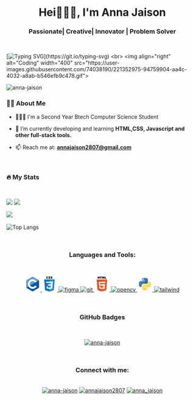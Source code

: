 
<h1 align="center">Hei🙋🏻‍♀, I'm Anna Jaison</h1>
<h3 align="center">Passionate| Creative| Innovator | Problem Solver</h3>
<br>

[![Typing SVG](https://readme-typing-svg.herokuapp.com?duration=10000&center=true&vCenter=true&width=1000&height=50&lines=Hello+Its+Me+Anna-Jaison%2C+Welcome+to+my+Github+page.)](https://git.io/typing-svg)
<br>
<img align="right" alt="Coding" width="400" src="https://user-images.githubusercontent.com/74038190/221352975-94759904-aa4c-4032-a8ab-b546efb9c478.gif">
<p align="left"> <img src="https://komarev.com/ghpvc/?username=anna-jaison&label=Profile%20views&color=0e75b6&style=flat" alt="anna-jaison" /> </p>


### 👩🏻 About Me
- 👩🏻‍💻 I'm a Second Year Btech Computer Science Student

- 🌱 I’m currently developing and learning **HTML,CSS, Javascript and other full-stack tools.**

- 📫 Reach me at: **annajaison2807@gmail.com**
 <br>
  
### 🔥 My Stats
<br>
<p align="left"><img width="400" src="https://github-readme-stats.vercel.app/api?username=anna-jaison&count_private=true&show_icons=true&theme=react" /> <img width="430" src="https://streak-stats.demolab.com/?user=anna-jaison&theme=react" /> 
<p align="centre"><img width="830" src="https://github-readme-activity-graph.vercel.app/graph?username=anna-jaison&bg_color=000000&color=8F00FF&line=FF13F0&point=ffffff&area=true&hide_border=false" />
<a href="https://github.com/anna-jaison/github-stats">
</a>

![Top Langs](https://github-readme-stats.vercel.app/api/top-langs/?username=anna-jaison&layout=compact&theme=dark&hide_border=true)

<br>
<h3 align="center">Languages and Tools:</h3><br>
<p align="center"> <a href="https://www.cprogramming.com/" target="_blank" rel="noreferrer"> <img src="https://raw.githubusercontent.com/devicons/devicon/master/icons/c/c-original.svg" alt="c" width="40" height="40"/> </a> <a href="https://www.w3schools.com/css/" target="_blank" rel="noreferrer"> <img src="https://raw.githubusercontent.com/devicons/devicon/master/icons/css3/css3-original-wordmark.svg" alt="css3" width="40" height="40"/> </a> <a href="https://www.figma.com/" target="_blank" rel="noreferrer"> <img src="https://www.vectorlogo.zone/logos/figma/figma-icon.svg" alt="figma" width="40" height="40"/> </a> <a href="https://git-scm.com/" target="_blank" rel="noreferrer"> <img src="https://www.vectorlogo.zone/logos/git-scm/git-scm-icon.svg" alt="git" width="40" height="40"/> </a> <a href="https://www.w3.org/html/" target="_blank" rel="noreferrer"> <img src="https://raw.githubusercontent.com/devicons/devicon/master/icons/html5/html5-original-wordmark.svg" alt="html5" width="40" height="40"/> </a> <a href="https://opencv.org/" target="_blank" rel="noreferrer"> <img src="https://www.vectorlogo.zone/logos/opencv/opencv-icon.svg" alt="opencv" width="40" height="40"/> </a> <a href="https://www.python.org" target="_blank" rel="noreferrer"> <img src="https://raw.githubusercontent.com/devicons/devicon/master/icons/python/python-original.svg" alt="python" width="40" height="40"/> </a> <a href="https://tailwindcss.com/" target="_blank" rel="noreferrer"> <img src="https://www.vectorlogo.zone/logos/tailwindcss/tailwindcss-icon.svg" alt="tailwind" width="40" height="40"/> </a> </p>

<br>
<h3 align="center"> GitHub Badges</h3><br>
<p align="center" media="prefers-color-scheme: dark"> <a href="https://github.com/ryo-ma/github-profile-trophy"><img src="https://github-profile-trophy.vercel.app/?username=anna-jaison"alt="anna-jaison" /></a> </p>
<br>
<h3 align="center">Connect with me:</h3>
<p align="center"><br>
<a href="https://linkedin.com/in/anna-jaison" target="blank"><img align="center" src="https://raw.githubusercontent.com/rahuldkjain/github-profile-readme-generator/master/src/images/icons/Social/linked-in-alt.svg" alt="anna-jaison" height="30" width="40" /></a>
<a href="https://www.hackerrank.com/annajaison2807" target="blank"><img align="center" src="https://raw.githubusercontent.com/rahuldkjain/github-profile-readme-generator/master/src/images/icons/Social/hackerrank.svg" alt="annajaison2807" height="30" width="40" /></a>
<a href="https://discord.gg/anna_jaison" target="blank"><img align="center" src="https://raw.githubusercontent.com/rahuldkjain/github-profile-readme-generator/master/src/images/icons/Social/discord.svg" alt="anna_jaison" height="30" width="40" /></a>
</p><br>

